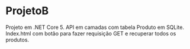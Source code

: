 # ProjetoB
Projeto em .NET Core 5. 
API em camadas com tabela Produto em SQLite.
Index.html com botão para fazer requisição GET e recuperar todos os produtos.
